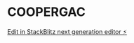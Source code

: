 # COOPERGAC

[Edit in StackBlitz next generation editor ⚡️](https://stackblitz.com/~/github.com/PedroGribogy/COOPERGAC)